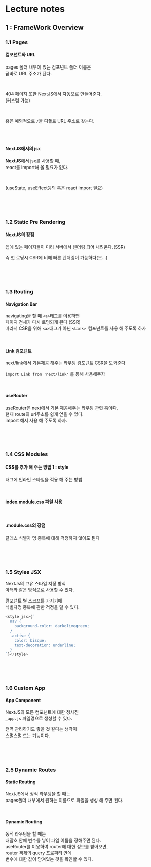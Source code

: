 # Lecture notes

## 1 : FrameWork Overview

### 1.1 Pages

#### **컴포넌트와 URL**

pages 폴더 내부에 있는 컴포넌트 폴더 이름은 <br/>
곧바로 URL 주소가 된다.

<br/>

404 페이지 또한 NextJS에서 자동으로 만들어준다.<br/>
(커스텀 가능)

<br/>

홈은 예외적으로 `/`을 디폴트 URL 주소로 갖는다.

<br/>
<br/>

#### **NextJS에서의 jsx**

**NextJS**에서 jsx를 사용할 때, <br/>
react를 import해 올 필요가 없다.

<br/>

(useState, useEffect등의 훅은 react import 필요)

<br/>
<br/>
<br/>

### 1.2 Static Pre Rendering

#### **NextJS의 장점**

앱에 있는 페이지들이 미리 서버에서 렌더링 되어 내려온다.(SSR)
<br/>

즉 첫 로딩시 CSR에 비해 빠른 렌더링이 가능하다(오...)

<br/>
<br/>
<br/>

### 1.3 Routing

#### **Navigation Bar**

navigating을 할 때 `<a>`태그를 이용하면<br/>
페이지 전체가 다시 로딩되게 된다 (SSR)
<br/>
따라서 CSR을 위해 `<a>`태그가 아닌 `<Link> `컴포넌트를 사용 해 주도록 하자

<br/>

#### **Link 컴포넌트**

next/link에서 기본제공 해주는 라우팅 컴포넌트
CSR을 도와준다<br/>

`import Link from 'next/link'` 를 통해 사용해주자

<br/>

#### **useRouter**

useRouter은 next에서 기본 제공해주는 라우팅 관련 훅이다.<br/>
현재 route의 url주소를 쉽게 얻을 수 있다.<br/>
import 해서 사용 해 주도록 하자.

<br/>
<br/>
<br/>

### 1.4 CSS Modules

#### CSS를 추가 해 주는 방법 1 : style

태그에 인라인 스타일을 적용 해 주는 방법

<br/>

#### index.module.css 파일 사용

<br/>

#### .module.css의 장점

클래스 식별자 명 중복에 대해 걱정하지 않아도 된다

<br/>
<br/>
<br/>

### 1.5 Styles JSX

NextJs의 고유 스타일 지정 방식<br/>
아래와 같은 방식으로 사용할 수 있다.
<br/>

컴포넌트 별 스코프를 가지기에 <br/>
식별자명 중복에 관한 걱정을 덜 수 있다.

```js
<style jsx>{`
  nav {
    background-color: darkolivegreen;
  }
  .active {
    color: bisque;
    text-decoration: underline;
  }
`}</style>
```

<br/>
<br/>
<br/>

### 1.6 Custom App

#### App Component

NextJS의 모든 컴포넌트에 대한 청사진<br/>
`_app.js` 파일명으로 생성할 수 있다.
<br/>

전역 관리하기도 좋을 것 같다는 생각이 <br/>
스멀스멀 드는 기능이다.

<br/>
<br/>
<br/>

### 2.5 Dynamic Routes

#### Static Routing

NextJS에서 정적 라우팅을 할 때는 <br/>
pages폴더 내부에서 원하는 이름으로 파일을 생성 해 주면 된다.

<br/>

#### Dynamic Routing

동적 라우팅을 할 때는 <br/>
대괄호 안에 변수를 넣어 파일 이름을 정해주면 된다.
<br/>
useRouter를 이용하여 router에 대한 정보를 받아보면,<br/>
router 객체의 query 프로퍼티 안에<br/>
변수에 대한 값이 담겨있는 것을 확인할 수 있다.

<br/>
<br/>
<br/>
